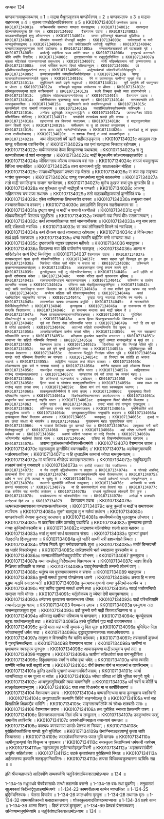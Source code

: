 अध्यायः 134

पाण्डवानामायुष्यकथनम् ॥ 1 ॥ माद्र्या मैथुनप्रवृत्तस्य पाण्डोर्मरणम् ॥ 2 ॥ पाण्डवप्रलापः ॥ 3 ॥ माद्र्याः सहगमनम् ॥ 4 ॥ मृतस्य पाण्डोर्दहनादिसंस्कारः ॥ 5 ॥
KK0107134001	`जनमेजय उवाच ।
KK0107134001a	कस्मिन्वयसि सम्प्राप्ताः पाण्डवा गजसाह्वयम् ।
KK0107134001c	समपद्यन्त देवेभ्यस्तेषामायुश्च किं परम् ॥
KK0107134002	वैशम्पायन उवाच ।
KK0107134002a	पाण्डवानामिहायुष्यं शृणु कौरवनन्दन ।
KK0107134002c	जगाम हास्तिनपुरं षोडशाब्दो युधिष्ठिरः ॥
KK0107134003a	भीमसेनः पञ्चदशो बीभत्सुर्वै चतुर्दशः ।
KK0107134003c	त्रयोदशाब्दौ च यमौ जग्मतुर्नागसाह्वयम् ॥
KK0107134004a	तत्र त्रयोदशाब्दानि धार्तराष्ट्रैः सहोषिताः ।
KK0107134004c	षण्मासाञ्जातुषगृहान्मुक्ता जातो घटोत्कचः ॥
KK0107134005a	षण्मासानेकचक्रायां वर्षं पाञ्चालके गृहे ।
KK0107134005c	धार्तराष्ट्रैः सहोषित्वा पञ्च वर्षाणि भारत ॥
KK0107134006a	इन्द्रप्रस्थे वसन्तस्ते त्रीणि वर्षाणि विंशतिम् ।
KK0107134006c	द्वादशाब्दानथैकं च बभूवुर्द्यूतनिर्जिताः ॥
KK0107134007a	भुक्त्वा षट्त्रिंशतं राजन्सागरान्तां वसुन्धराम् ।
KK0107134007c	मासैः षड्भिर्महात्मानः सर्वे कृष्णपरायणाः ॥
KK0107134008a	राज्ये परीक्षितं स्थाप्य दिष्टां गतिमवाप्नुवन् ।
KK0107134008c	एवं युधिष्ठिरस्यासीदायुरष्टोत्तरं शतम् ॥
KK0107134009a	अर्जुनात्केशवो ज्येष्ठस्त्रिभिर्मासैर्महाद्युतिः ।
KK0107134009c	कृष्णात्सङ्कर्षणो ज्येष्ठस्त्रिभिर्मासैर्महाबलः ॥
KK0107134010a	पाण्डुः पञ्चमहातेजास्तान्पश्यन्पर्वते सुतान् ।
KK0107134010c	रेमे स काश्यपयुतः पत्नीभ्यां सुभृशं तदा ॥
KK0107134011a	सुपुष्पितवने काले प्रवृत्ते मधुमाधवे ।
KK0107134011c	पूर्णे चतुर्दशे वर्षे फल्गुनस्य च धीमतः ॥
KK0107134012a	यस्मिन्नृक्षे समुत्पन्नः पार्थस्तस्य च धीमतः ।
KK0107134012c	तस्मिन्नुत्तरफल्गुन्यां प्रवृत्ते स्वस्तिवाचने ॥
KK0107134013a	रक्षणे विस्मृता कुन्ती व्यग्रा ब्राह्मणभोजने ।
KK0107134013c	पुरोहितेन सहितान्ब्राह्मणान्पर्यवेषयत् ॥'
KK0107134014	वैशम्पायन उवाच ।
KK0107134014a	दर्शनीयांस्ततः पुत्रान्पाण्डुः पञ्च महावने ।
KK0107134014c	तान्पश्यन्पर्वते रम्ये स्वबाहुबलमाश्रितः ॥
KK0107134015a	सुपुष्पितवने काले कदाचिन्मधुमाधवे ।
KK0107134015c	भूतसम्मोहने राजा सभार्यो व्यचरद्वनम् ॥
KK0107134016a	पलाशैस्तिलकैश्चूतैश्चम्पकैः पारिभद्रकैः ।
KK0107134016c	अन्यैश्च बहुभिर्वृक्षैः फलपुष्पसमृद्धिभिः ॥
KK0107134017a	जलस्थानैश्च विविधैः पद्मिनीभिश्च शोभितम् ।
KK0107134017c	पाण्डोर्वनं तत्सम्प्रेक्ष्य प्रजज्ञे हृदि मन्मथः ॥
KK0107134018a	प्रहृष्टमनसं तत्र विचरन्तं यथाऽमरम् ।
KK0107134018c	तं माद्र्यनुजगामैका वसनं बिभ्रती शुभम् ॥
KK0107134019a	समीक्षमाणः स तु तां वयःस्थां तनुवाससम् ।
KK0107134019c	तस्य कामः प्रवृते गहनेऽग्निरिवोद्गतः ॥
KK0107134020a	रहस्येकां तु तां दृष्ट्वा राजा राजीवलोचनाम् ।
KK0107134020c	न शशाक नियन्तुं तं कामं कामवशीकृतः ॥
KK0107134021a	`अथ सोऽष्टादशे वर्षे ऋतौ माद्रीमलङ्कृताम् ।
KK0107134021c	आजुहाव ततः पाण्डुः परीतात्मा यशस्विनीम् ॥'
KK0107134022a	तत एनां बलाद्राजा निजग्राह रहोगताम् ।
KK0107134022c	वार्यमाणस्तया देव्या विस्फुरन्त्या यथाबलम् ॥
KK0107134023a	स तु कामपरीतात्मा तं शापं नान्वबुध्यत ।
KK0107134023c	माद्रीं मैथुनधर्मेण सोऽन्वगच्छद्बलादिव ॥
KK0107134024a	जीवितान्ताय कौरव्य मन्मथस्य वशं गतः ।
KK0107134024c	शापजं भयमुत्सृज्य विधिना सम्प्रचोदितः ॥
KK0107134025a	तस्य कामात्मनो बुद्धिः साक्षात्कालेन मोहिता ।
KK0107134025c	सम्प्रमथ्येन्द्रियग्रामं प्रनष्टा सह चेतसा ॥
KK0107134026a	स तया सह सङ्गम्य भार्यया कुरुनन्दनः ।
KK0107134026c	पाण्डुः परमधर्मात्मा युयुजे कालधर्मणा ॥
KK0107134027a	ततो माद्री समालिङ्ग्य राजानं गतचेतसम् ।
KK0107134027c	मुमोच दुःखजं शब्दं पुनः पुनरतीव हि ॥
KK0107134028a	सह पुत्रैस्ततः कुन्ती माद्रीपुत्रौ च पाण्डवौ ।
KK0107134028c	आजग्मुः सहितास्तत्र यत्र राजा तथागतः ॥
KK0107134029a	ततो माद्र्यब्रवीद्राजन्नार्ता कुन्तीमिदं वचः ।
KK0107134029c	एकैव त्वमिहागच्छ तिष्ठन्त्वत्रैव दारकाः ॥
KK0107134030a	तच्छ्रुत्वा वचनं तस्यास्तत्रैवाधाय दरकान् ।
KK0107134030c	हताऽहमिति विक्रुश्च सहसैवाजगाम सा ॥
KK0107134031a	दृष्ट्वा पाण्डुं च माद्रीं च शयानौ धरणीतले ।
KK0107134031c	कुन्ती शोकपरीताङ्गी विललाप सुदुःखिता ॥
KK0107134032a	रक्ष्यमाणो मया नित्यं वीरः सततमात्मवान् ।
KK0107134032c	कथं त्वामत्यतिक्रान्तः शापं जानन्वनौकसः ॥
KK0107134033a	ननु नाम त्वया माद्रि रक्षितव्यो नराधिपः ।
KK0107134033c	सा कथं लोभितवती विजने त्वं नराधिपम् ॥
KK0107134034a	कथं दीनस्य सततं त्वामासाद्य रहोगताम् ।
KK0107134034c	तं विचिन्तयतः शापं प्रहर्षः समजायत ॥
KK0107134035a	धन्या त्वमसि बाह्लीकि मत्तो भाग्यतरा तथा ।
KK0107134035c	दृष्टवत्यसि यद्वक्त्रं प्रहृष्टस्य महीपतेः ॥
KK0107134036	माद्र्युवाच ।
KK0107134036a	विलपन्त्या मया देवि वार्यमाणेन चासकृत् ।
KK0107134036c	आत्मा न वारितोऽनेन सत्यं दिष्टं चिकीर्षुणा ॥
KK0107134037	`वैशम्पायान उवाच ।
KK0107134037a	तस्यास्तद्वचनं श्रुत्वा कुन्ती शोकाग्निदीपिता ।
KK0107134037c	पपात सहसा भूमौ छिन्नमूल इव द्रुमः ॥
KK0107134038a	निश्चेष्टा पतिता भूमौ मोहेन न चचाल सा ।
KK0107134038c	तस्मिन्क्षणे कृतस्नानमहताम्बरसंवृतम् ॥
KK0107134039a	अलङ्कारकृतं पाण्डुं शयानं शयने शुभे ।
KK0107134039c	कुन्तीमुत्थाप्य माद्री तु मोहेनाविष्टचेतनाम् ॥
KK0107134040a	आर्ये एहीति तां कुन्तीं दर्शयामास कौरव ।
KK0107134040c	पादयोः पतिता कुन्ती पुनरुत्थाय भूमिपम् ॥
KK0107134041a	रक्तचन्दनदिग्धाङ्गं महारजनवाससम् ।
KK0107134041c	सस्मितेन च वक्त्रेण वदन्तमिव भारतम् ॥
KK0107134042a	परिरभ्य ततो मोहाद्विललापाकुलेन्द्रिया ।
KK0107134042c	माद्री चापि समालिङ्ग्य राजानं विललाप सा ॥
KK0107134043a	तं तथा शायिनं पुत्रा ऋषयः सह चारणैः ।
KK0107134043c	अभ्येत्य सहिताः सर्वे शोकादश्रूण्यवर्तयन् ॥
KK0107134044a	अस्तं गतमिवादित्यं संशुष्कमिव सागरम् ।
KK0107134044c	दृष्ट्वा पाण्डुं नरव्याघ्रं शोचन्ति स्म महर्षयः ॥
KK0107134045a	समानशोका ऋषयः पाण्डवाश्च बभूविरे ।
KK0107134045c	ते समाश्वासिते विप्रैर्विलेपतुरनिन्दिते ॥
KK0107134046	कुन्त्युवाच ।
KK0107134046a	हा राजन्कस्य नो हित्वा गच्छसि त्रिदशालयम् ।
KK0107134046c	हा राजन्मम मन्दायाः कथं माद्रीं समेत्य वै ॥
KK0107134047a	निधनं प्राप्तवान्राजन्मद्भाग्यपरिसङ्क्षयात् ।
KK0107134047c	युधिष्ठिरं भीमसेनमर्जुनं च यमावुभौ ॥
KK0107134048a	कस्य हित्वा प्रियान्पुत्रान्प्रयातोऽसि विशाम्पते ।
KK0107134048c	नूनं त्वां त्रिदशा देवाः प्रतिनन्दन्ति भारत ॥
KK0107134049a	यतो हि तप उग्रं वै चरितं ब्रह्मसंसदि ।
KK0107134049c	आवाभ्यां सहितो राजन्गमिष्यसि दिवं शुभम् ॥
KK0107134050a	आजमीढाजमीढानां कर्मणा चरतां गतिम् ।
KK0107134050c	ननु नाम सहावाभ्यां गमिष्यामीति यत्त्वया ॥
KK0107134051a	प्रतिज्ञाता कुरुश्रेष्ठ यदाऽस्मि वनमागता ।
KK0107134051c	आवाभ्यां चैव सहितो गमिष्यसि विशाम्पते ।
KK0107134051e	मुहूर्तं क्षम्यतां राजन्द्रक्ष्येऽहं च मुखं तव ॥
KK0107134052	वैशम्पायन उवाच ।
KK0107134052a	विलपित्वा भृशं चैव निःसंज्ञे पतिते भुवि ।
KK0107134052c	यथा हते मृगे मृग्यौ लुब्धैर्वनगते तथा ॥
KK0107134053a	युधिष्ठिरमुखाः सर्वे पाण्डवा वेदपरागाः ।
KK0107134053c	तेऽभ्यागत्य पितुर्मूले निःसंज्ञाः पतिता भुवि ॥
KK0107134054a	पाण्डोः पादौ परिष्वज्य विलपन्ति स्म पाण्डवाः ।
KK0107134054c	हा विनष्टाः स्म तातेति हा अनाथा भवामहे ॥
KK0107134055a	त्वद्विहीना महाप्राज्ञ कथं जीवाम बालकाः ।
KK0107134055c	लोकनाथस्य पुत्राः स्मो न सनाथा भवामहे ॥
KK0107134056a	क्षणेनैव महाराज अहो लोकस्य चित्रता ।
KK0107134056c	नास्मद्विधा राजपुत्रा अधन्याः सन्ति भारत ॥
KK0107134057a	त्वद्विनाशाच्च राजेन्द्र राज्यप्रस्खलनात्तदा ।
KK0107134057c	पाण्डवाश्च वयं सर्वे प्राप्ताः स्म व्यसनं महत् ॥
KK0107134058a	किं करिष्यामहे राजन्कर्तव्यं च प्रसीदताम् ।
KK0107134058	भीमसेन उवाच ।
KK0107134058c	हित्वा राज्यं च भोगांश्च शतशृङ्गनिवासिना ॥
KK0107134059a	त्वया लब्धाः स्म राजेन्द्र महता तपसा वयम् ।
KK0107134059c	हित्वा मानं वनं गत्वा स्वयमाहृत्य भक्षणम् ॥
KK0107134060a	शाकमूलफलैर्वन्यैर्भरणं वै त्वया कृतम् ।
KK0107134060c	पुत्रानुत्पाद्य पितरो यमिच्छन्ति महात्मनः ॥
KK0107134061a	त्रिवर्गफलमिच्छन्तस्तस्य कालोऽयमागतः ।
KK0107134061c	अभुक्त्वैव फलं राजन्गन्तुं नार्हसि भारत ॥
KK0107134062ac	इत्येवमुक्त्वा पितरं भीमोऽपि विललाप ॥
KK0107134063	अर्जुन उवाच ।
KK0107134063a	प्रनष्टं भारतं वंशं पाण्डुना पुनरुद्धृतम् ।
KK0107134063c	तस्मिंस्तदा वनगते नष्टं राज्यमराजकम् ॥
KK0107134064a	पुनर्निःसारितं क्षत्रं पाण्डुपुत्रैश्च पञ्चभिः ।
KK0107134064c	एतच्छ्रुत्वाऽनुमोदित्वा गन्तुमर्हसि शङ्कर ॥
KK0107134065a	इत्येवमुक्त्वा पितरं विललाप धनञ्जयः ।
KK0107134065	यमावूचतुः ।
KK0107134065c	दुःसहं च तपः कृत्वा लब्ध्वा नो भरतर्षभ ॥
KK0107134066a	पुत्रलाभस्य महतः शुश्रूषादिफलं त्वया ।
KK0107134066c	न चावाप्तं किञ्चिदेव पुरा दशरथो यथा ॥
KK0107134067ac	एवमुक्त्वा यमौ चापि विलेपतुरथातुरौ ॥'
KK0107134068	कुन्त्युवाच ।
KK0107134068a	अहं ज्येष्ठा धर्मपत्नी ज्येष्ठं धर्मफलं मम ।
KK0107134068c	अवश्यं भाविनो भावान्मा मां माद्रि निवर्तय ॥
KK0107134069a	अन्विष्यामीह भर्तारमहं प्रेतवशं गतम् ।
KK0107134069c	उत्तिष्ठ त्वं विसृज्यैनमिमान्रक्षस्व दारकान् ॥
KK0107134070a	`अवाप्य पुत्रांल्लब्धार्थान्वीरपत्नीत्वमर्थये ।
KK0107134070	वैशम्पायन उवाच ।
KK0107134070c	मद्रराजसुता कुन्तीमिदं वचनमब्रवीत् ॥'
KK0107134071a	अहमेवानुयास्यामि भर्तारमपलापिनम् ।
KK0107134071c	न हि तृप्ताऽस्मि कामानां ज्येष्ठा मामनुमन्यताम् ॥
KK0107134072a	मां चाभिगम्य क्षीणोऽयं कामाद्भरतसत्तमः ।
KK0107134072c	समुच्छिद्यामि तत्कामं कथं नु यमसादने ॥
KK0107134073a	`मम हतोर्हि राजाऽयं दिवं राजर्पिसत्तमः ।
KK0107134073c	न चैव तादृशी बुद्धिर्बान्धवाश्च न तादृशाः ॥
KK0107134074a	न चोत्सहे धारयितुं प्राणान्भर्त्रा विना कृता ।
KK0107134074c	तस्मात्तमनुयास्यामि यान्तं वैवस्वतक्षयम् ॥
KK0107134075a	वर्तेयं न समां वृत्तिं जात्वहं न सुतेषु ते ।
KK0107134075c	तथाहि वर्तमानां मामधर्मः संस्पृशेन्महान् ॥
KK0107134076a	तस्मान्मे सुतयोर्देवि वर्तितव्यं स्वपुत्रवत् ।
KK0107134076c	अन्वेष्यामि च भर्तारं व्रजन्तं यमसादनम् ॥'
KK0107134077a	मां हि कामयमानोऽयं राजा प्रेतवशं गतः ।
KK0107134077c	राज्ञः शरीरेण सह मामपीदं कलेवरम् ॥
KK0107134078a	दग्धव्यं सुप्रतिच्छन्नं त्वेतदार्ये प्रियं कुरु ।
KK0107134078c	दारकेष्वप्रमत्ता त्वं भवेश्चाभिहिता मया ।
KK0107134078e	अतोऽहं न प्रपश्यामि सन्देष्टव्यं हितं तव ॥
KK0107134079	`वैशम्पायन उवाच ।
KK0107134079a	ऋषयस्तान्समाश्वास्य पाण्डवान्सत्यविक्रमान् ।
KK0107134079c	ऊचुः कुन्तीं च माद्रीं च समाश्वास्य तपस्विनः ॥
KK0107134080a	सुभगे बालपुत्रा तु न मर्तव्यं तथंचन ।
KK0107134080c	पाण्डवांश्चापि नेष्यामः कुरुराष्ट्रं परन्तपान् ॥
KK0107134081a	अधर्मेष्वर्थजातेषु धृतराष्ट्रश्च लोभवान् ।
KK0107134081c	स कदाचिन्न वर्तेत पाण्डवेषु यथाविधि ॥
KK0107134082a	कुन्त्याश्च वृष्णयो नाथाः कुन्तिभोजस्तथैव च ।
KK0107134082c	माद्र्याश्च बलिनांश्रेष्ठः शल्यो भ्राता महारथः ॥
KK0107134083a	भर्त्रा तु मरणं सार्धं फलवन्नात्र संशयः ।
KK0107134083c	युवाभ्यां दुष्करं चैतद्वदन्ति द्विजपुङ्गवाः ॥
KK0107134084a	मृते भर्तरि साध्वी स्त्री ब्रह्मचर्यव्रते स्थिता ।
KK0107134084c	यमैश्च नियमैः पूता मनोवाक्कायजैः शुभा ॥
KK0107134085a	भर्तारं चिन्तयन्ती सा भर्तारं निस्तरेच्छुभा ।
KK0107134085c	तारितश्चापि भर्ता स्यादात्मा पुत्रस्तथैव च ॥
KK0107134086ac	तस्माञ्जीवितमेवैतद्युवयोर्विद्म शोभनम् ॥
KK0107134087	कुन्त्युवाच ।
KK0107134087a	यथा पाण्डोस्तु निर्देशस्तथा विप्रगणस्य च ।
KK0107134087c	आज्ञा शिरसि निक्षिप्ता करिष्यामि च तत्तथा ॥
KK0107134088a	यदाद्दुर्भगवन्तोऽपि तन्मन्ये शोभनं परम् ।
KK0107134088c	भर्तुश्च मम पुत्राणामात्मनश्च न संशयः ॥
KK0107134089	माद्र्युवाच ।
KK0107134089a	कुन्ती समर्था पुत्राणां योगक्षेमस्य धारणे ।
KK0107134089c	अस्या हि न समा बुद्ध्या यद्यपि स्यादरुन्धती ॥
KK0107134090a	कुन्त्याश्च वृष्णयो नाथाः कुन्तिभोजस्तथैव च ।
KK0107134090c	नाहं त्वमिव पुत्राणां समर्था धारणे तथा ॥
KK0107134091a	साऽहं भर्तारमन्विष्ये सन्तृप्ता नापि भोगतः ।
KK0107134091c	भर्तृलोकस्य तु ज्येष्ठा देवी मामनुमन्यताम् ॥
KK0107134092a	धर्मज्ञस्य कृतज्ञस्य सत्यसन्धस्य धीमतः ।
KK0107134092c	पादौ परिचरिष्यामि तथार्याऽद्यानुमन्यताम् ॥
KK0107134093	वैशम्पायन उवाच ।
KK0107134093a	एवमुक्त्वा तदा राजन्मद्रराजसुता शुभा ।
KK0107134093c	ददौ कुन्त्यै यमौ माद्री शिरसाऽभिप्रणम्य च ॥
KK0107134094a	अभिवाद्य महर्षीन्सा परिष्वज्य च पाण्डवान् ।
KK0107134094c	मूर्ध्न्युपाघ्राय बहुशः पार्थानात्मसुतौ तदा ॥
KK0107134095a	हस्ते युधिष्ठिरं गृह्य माद्री वाक्यमभाषत ।
KK0107134095c	कुन्ती माता अहं धात्री युष्माकं तु पिता मृतः ॥
KK0107134096a	युधिष्ठिरः पिता ज्येष्ठश्चतुर्णां धर्मतः सदा ।
KK0107134096c	वृद्धाद्युपासनासक्ताः सत्यधर्मपरायणाः ॥
KK0107134097a	तादृशा न विनश्यन्ति नैव यान्ति पराभवम् ।
KK0107134097c	तस्मात्सर्वे कुरुध्वं वै गुरुवृत्तिमतन्द्रिताः ॥
KK0107134098	वैशम्पायन उवाच ।
KK0107134098a	ऋषीणां च पृथायाश्च नमस्कृत्य पुनःपुनः ।
KK0107134098c	आयासकृपणा माद्री प्रत्युवाच पृथां तदा ॥
KK0107134099	माद्र्युवाच ।
KK0107134099a	ऋषीणां सन्निधावेषां यथा वागभ्युदीरिता ।
KK0107134099c	दिदृक्षमाणायाः स्वर्गं न ममैषा वृथा भवेत् ॥
KK0107134100a	धन्या त्वमसि वार्ष्णेयि नास्ति स्त्री सदृशी त्वया ।
KK0107134100c	वीर्यं तेजश्च योगं च माहात्म्यं च यशस्विनाम् ॥
KK0107134101a	कुन्ति द्रक्ष्यसि पुत्राणां पञ्चानाममितौजसाम् ।
KK0107134101c	आर्या चाप्यभिवाद्या च मम पूज्या च सर्वतः ॥
KK0107134102a	ज्येष्ठा वरिष्ठा त्वं देवि भूषिता स्वगुणैः शुभैः ।
KK0107134102c	अभ्यनुज्ञातुमिच्छामि त्वया यावनन्दिनि ॥
KK0107134103a	धर्मं स्वर्गं च कीर्तिं च त्वत्कृतेऽहमवाप्नुयाम् ।
KK0107134103c	यथा तथा विधत्स्वेह मा च कार्षीर्विचारणां ॥
KK0107134104	वैशम्पायन उवाच ।
KK0107134104a	बाष्पसन्दिग्धया वाचा कुन्त्युवाच यशस्विनी ।
KK0107134104c	अनुज्ञाताऽसि कल्याणि त्रिदिवे सङ्गमोऽस्तु ते ॥
KK0107134105a	भर्त्रा सह विशालिक्षि क्षिप्रमद्यैव भामिनि ।
KK0107134105c	सङ्गतास्वर्गलोके त्वं रमेथाः शाश्वतीः समाः ॥
KK0107134106	वैशम्पायन उवाच ।
KK0107134106a	ततः पुरोहितः स्नात्वा प्रेतकर्मणि पारगः ।
KK0107134106c	हिरण्यशकलानाज्यं तिलं दधि च तण्डुलान् ॥
KK0107134107a	उदकुम्भांश्च परशुं समानीय तपस्विभिः ।
KK0107134107c	अश्वमेधाग्निमाहृत्य यथान्यायं समन्ततः ॥
KK0107134108a	काश्यपः कारयामास पाण्डोः प्रेतस्य तां क्रियाम् ।
KK0107134108c	पुरोहितोक्तविधिना पाण्डोः पुत्रो युधिष्ठिरः ॥
KK0107134109a	तेनाग्निनाऽदहत्पाण्डुं कृत्वा चापि क्रियास्तदा ।
KK0107134109c	रुदञ्छोकाभिसन्तप्तः पपात भुवि पाण्डवः ॥
KK0107134110a	ऋषीन्पुत्रान्पृथां चैव विसृज्य च नृपात्मज ।'
KK0107134110c	नमस्कृत्य चिताग्निस्थं धर्मपत्नी नरर्षभम् ॥
KK0107134111ac	मद्रराजसुता तूर्णमन्वारोहद्यशस्विनी ॥
KK0107134112a	`अहताम्बरसंवीतो भ्रातृभिः सहितोऽनघः ।
KK0107134112c	उदकं कृतवांस्तत्र पुरोहितमते स्थितः ॥
KK0107134113a	अर्हतस्तस्य कृत्यानि शतशृङ्गनिवासिनः ।
KK0107134113c	तापसा विधिवच्चक्रुश्चारणा ऋषिभिः सह ॥ ॥

इति श्रीमन्महाभारते आदिपर्वणि सम्भवपर्वणि चतुस्त्रिंशदधिकशततमोऽध्यायः ॥ 134 ॥

1-134-15 मधुभाधवे चैत्रवैशाखयोः सन्धौ तदात्मके वसन्ते ॥ 1-134-19 वयः स्थां युवतीम् । तनुवाससं सूक्ष्मवस्त्रां किञ्चिद्विवृताङ्गामित्यर्थः ॥ 1-134-23 कामपरीतात्मा कामेन व्याप्तचित्तः ॥ 1-134-25 बुद्दिर्भयनिश्चयः । चेतसा विचारेण ॥ 1-134-26 कालधर्मणा मृत्युना ॥ 1-134-28 तथागतः मृतः ॥ 1-134-32 त्वामत्यतिक्रान्तो बलादाक्रान्तवान् । शोकाकुलत्वादतिशब्दस्याभ्यासः ॥ 1-134-34 प्रहर्षः कामः ॥ 1-134-36 आत्मा चित्तम् । दिष्टं शापजं दुरदृष्टम् ॥ 1-134-69 प्रेतवशं प्रेतराजवशम् । अन्विष्याम्यनुगमिष्यामि ॥ चतुस्त्रिंशदधिकशततमोऽध्यायः ॥ 134 ॥
